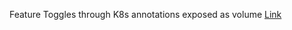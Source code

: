 Feature Toggles through K8s annotations exposed as volume
[Link](https://kubernetes.io/docs/tasks/inject-data-application/downward-api-volume-expose-pod-information/)
